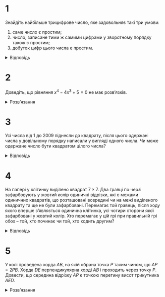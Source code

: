 # 1
Знайдіть найбільше трицифрове число, яке задовольняє такі три умови:
1. саме число є простим;
2. число, записане тими ж самими цифрами у зворотному порядку також є простим;
3. добуток цифр цього числа є простим. 
<details><summary>Відповідь</summary>
311
<details><summary>Розв’язання</summary>

Оскільки добуток цифр є простим числом, то цифри числа повинні бути 1, 1, $p$, де цифра $p$ утворює просте число. Цифра $p$ не може дорівнювати 7, оскільки тоді це число ділиться на 3 і не є простим. Цифра 2 або 5 може стояти лише у середині. Тим самим отримуємо можливі кандидати – числа 121 та 151. Якщо $p = 3$, то можливі кандидати – числа 113, 131 та 311. Найбільше серед усіх цих чисел – число 311 - підходить.
</details></details>

# 2
Доведіть, що рівняння $x^4 - 4x^3 + 5 = 0$ не має розв’язків. 
<details><summary>Розв’язання</summary>

Подамо ліву частину рівняння у вигляді суми двох квадратів: $x^4 - 4x^2 + 4 + 4x^2 - 4x + 1 = 0$ або $(x^2 - 2)^2 + (2x - 1)^2 = 0$. Сума двох квадратів двох виразів може дорівнювати нулю лише за умови, що кожний з них дорівнює нулю, а це очевидно не можливо.
</details>

# 3
Усі числа від 1 до 2009 піднесли до квадрату, після цього одержані числа у довільному порядку написали у вигляді одного числа. Чи може одержане число бути квадратом цілого числа? 
<details><summary>Відповідь</summary>
Не може.
<details><summary>Розв’язання</summary>

Розглянемо остачі при діленні на 3. Кожен з квадратів чисел від 1 до 2009 займає певну позицію у великому числі, кожне з них можна подати у вигляді $n_k \cdot 10^2$, а все утворене число є сумою таких доданків. Якщо число $k^2 \equiv 1$ (mod 3), то $n_k \cdot 10^2 \equiv 1$ (mod 3). Як відомо, квадрати при діленні на 3 дають остачу 0, якщо число кратне 3, інакше матимемо остачу 1. Таким чином утворене число при діленні на 3 дає таку ж остачу, як і сума чисел. Маємо, з 2009 чисел є 669 таких, що діляться на 3 та 1340 чисел, які не кратні 3. Таким чином загальна остача дорівнює $1340 \equiv 2$ (mod 3), що для квадратів неможливо. Одержана суперечність завершує доведення.
</details></details>

# 4
На папері у клітинку виділено квадрат $7 \times 7$. Два гравці по черзі зафарбовують у жовтий колір одиничні відрізки, які є межами одиничних квадратів, що розташовані всередині чи на межі виділеного квадрату та ще не були зафарбовані. Перемагає той гравець, після ходу якого вперше з’являється одинична клітинка, усі чотири сторони якої зафарбовані у жовтий колір. Хто перемагає у цій грі при правильній грі обох – той, хто починає чи той, хто ходить другим?
<details><summary>Відповідь</summary>
Той, хто ходить другим.
<details><summary>Розв’язання</summary>

Другий гравець притримується такої стратегії у своїх ходах:
1. якщо він своїм ходом може пофарбувати останню сторону якої-небудь клітини, він це робить і тим самим перемагає; 
2. на хід першого другий відповідає центральносиметричним чином.

Таким чином маємо, що
1. гра обов’язково закінчиться перемогою одного з гравців; 
2. другий гравець завжди може зробити хід, який задовольняє наведеній вище стратегії.

Якщо припустити, що виграє перший гравець, то він своїм ходом фарбує четвертий відрізок у деякого одиничного квадрата. Припустимо, що це відрізок $AB$ (рис.4). Перед цим був хід другого, він повинен був зафарбувати один з відрізків $BC$, $CD$ та $DA$. Якщо він їх не фарбував, то вони вже зафарбовані, а тому він повинен сам зафарбувати своїм ходом відрізок $AB$ та закінчити гру на попередньому ході. Таким чином, він з своєї стратегії повинен фарбувати один з відрізків $BC$, $CD$ та $DA$. Але це означає, що центрально симетричний квадрат до $A'B'C'D'$ після хода першого має зафарбованими сторони $B'C'$, $C'D'$ та $D'A'$. Тому другий повинен (відповідно до стратегії) зафарбувати відрізок $A'B'$ і виграти гру, а не фарбувати один з відрізків $BC$, $CD$ та $DA$. Неважко переконатись, що й для центрального квадрата стратегія спрацьовує.
</details></details>

# 5
У колі проведена хорда $AB$, на якій обрана точка $P$ таким чином, що $AP = 2PB$. Хорда $DE$ перпендикулярна хорді $AB$ і проходить через точку $P$. Довести, що середина відрізку $AP$ є точкою перетину висот трикутника $AED$.
<details><summary>Розв’язання</summary>

Позначимо через $M$ середину відрізку $AP$. Нехай пряма $EM$ перетинає відрізок $AD$ в точці $Q$. $\triangle MPE = \triangle BPE$ оскільки вони обидва прямокутні, та мають рівні катети. Тому рівними є кути $\angle QAM = \angle DAB = \angle DEB = \angle PEB = \angle PEM$. Оскільки $\angle QMA = \angle EMP$, то трикутники мають по два рівних кути, а тому й треті кути також повинні бути рівними, тобто $\angle AQM = \angle MPE = 90^\circ$, тому $EQ$ і $AP$ – висоти $\triangle ADE$ і точка $M$ – його ортоцентр, що й треба було довести.
</details>
